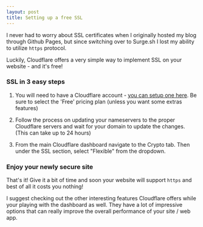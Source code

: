 ```yaml
---
layout: post
title: Setting up a free SSL
---
```


I never had to worry about SSL certificates when I originally hosted my blog through Github Pages, but since switching over to Surge.sh I lost my ability to utilize `https` protocol.

Luckily, Cloudflare offers a very simple way to implement SSL on your website - and it's free!

### SSL in 3 easy steps

1. You will need to have a Cloudflare account - <a href="https://dash.cloudflare.com/sign-up">you can setup one here</a>. Be sure to select the 'Free' pricing plan (unless you want some extras features)

2. Follow the process on updating your nameservers to the proper Cloudflare servers and wait for your domain to update the changes. (This can take up to 24 hours)

3. From the main Cloudflare dashboard navigate to the Crypto tab. Then under the SSL section, select "Flexible" from the dropdown.

### Enjoy your newly secure site

That's it! Give it a bit of time and soon your website will support `https` and best of all it costs you nothing!

I suggest checking out the other interesting features Cloudflare offers while your playing with the dashboard as well. They have a lot of impressive options that can really improve the overall performance of your site / web app.
